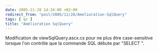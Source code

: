 ```yaml
---
date: 2005-11-28 14:34:00 +02:00
redirect_from: "post/2005/11/28/Amelioration-SqlQuery"
tags: [ qc ]
title: "Amélioration SqlQuery"
---
```


Modification de viewSqlQuery.ascx.cs pour ne plus être case-sensitive
lorsque l'on contrôle que la commande SQL débute par "SELECT ".
